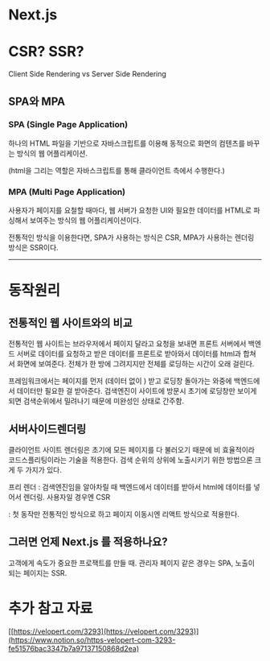 # Next.js

# CSR? SSR?

Client Side Rendering vs Server Side Rendering

## SPA와 MPA

### SPA (Single Page Application)

하나의 HTML 파일을 기반으로 자바스크립트를 이용해 동적으로 화면의 컴텐츠를 바꾸는 방식의 웹 어플리케이션.

(html을 그리는 역할은 자바스크립트를 통해 클라이언트 측에서 수행한다.)

### MPA (Multi Page Application)

사용자가 페이지를 요철할 때마다, 웹 서버가 요청한 UI와 필요한 데이터를 HTML로 파싱해서 보여주는 방식의 웹 어플리케이션이다.

전통적인 방식을 이용한다면, SPA가 사용하는 방식은 CSR, MPA가 사용하는 렌더링 방식은 SSR이다.

---

# 동작원리

## 전통적인 웹 사이트와의 비교

전통적인 웹 사이트는 브라우저에서 페이지 달라고 요청을 보내면 프론트 서버에서 백엔드 서버로 데이터를 요청하고 받은 데이터를 프론트로 받아와서 데이터를 html과 합쳐서 화면에 보여준다.  전체가 한 방에 그려지지만 전체를 로딩하는 시간이 오래 걸린다. 

프레임워크에서는 페이지를 먼저 (데이터 없이 ) 받고 로딩창 돌아가는 와중에 백엔드에서 데이터만 필요한 걸 받아준다. 검색엔진이 사이트에 방문시 초기에 로딩창만 보이게 되면 검색순위에서 밀려나기 때문에 미완성인 상태로 간주함.

## 서버사이드렌더링

클라이언트 사이트 렌더링은 초기에 모든 페이지를 다 불러오기 때문에 비 효율적이라 코드스플리팅이라는 기술을 적용한다. 검색 순위의 상위에 노출시키기 위한 방법으론 크게 두 가지가 있다.

프리 렌더 : 검색엔진임을 알아차릴 때 백엔드에서 데이터를 받아서 html에 데이터를 넣어서 렌더링. 사용자일 경우엔 CSR

 :  첫 동작만 전통적인 방식으로 하고 페이지 이동시엔 리액트 방식으로 적용한다.

## 그러면 언제 Next.js 를 적용하나요?

고객에게 속도가 중요한 프로잭트를 만들 때. 관리자 페이지 같은 경우는 SPA, 노출이 되는 페이지는 SSR.

# 추가 참고 자료

[[https://velopert.com/3293](https://velopert.com/3293)](https://www.notion.so/https-velopert-com-3293-fe51576bac3347b7a97137150868d2ea)